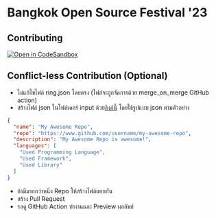 # Bangkok Open Source Festival '23

## Contributing

[![Open in CodeSandbox](https://img.shields.io/badge/Open%20in-CodeSandbox-blue?style=flat-square&logo=codesandbox)](https://codesandbox.io/p/github/creatorsgarten/open.source.in.th)

## Conflict-less Contribution (Optional)

- ไม่แก้ไขไฟล์ ring.json โดยตรง (ไฟล์จะถูกจัดการด้วย merge_on_merge GitHub action)
- สร้างไฟล์ json ในโฟล์เดอร์ input ด้วย[ลิงก์นี้](https://github.com/creatorsgarten/open.source.in.th/new/main?filename=input/) โดยใช้รูปแบบ json ตามตัวอย่าง

```json
{
  "name": "My Awesome Repo",
  "repo": "https://www.github.com/username/my-awesome-repo",
  "description": "My Awesome Repo is awesome!",
  "languages": [
    "Used Programming Language",
    "Used Framework",
    "Used Library"
  ]
}
```

- ถ้ามีมากกว่าหนึ่ง Repo ให้สร้างไฟล์แยกกัน
- สร้าง Pull Request
- รอดู GitHub Action ทำงานและ Preview ผลลัพธ์
